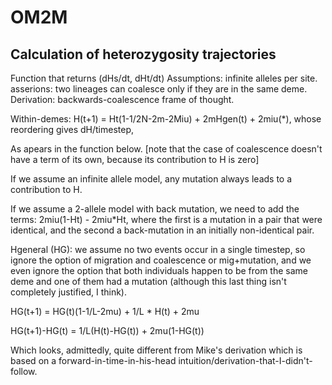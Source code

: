 # OM2M
## Calculation of heterozygosity trajectories
Function that returns (dHs/dt, dHt/dt)
Assumptions: infinite alleles per site.
asserions: two lineages can coalesce only if they are in the same deme.
Derivation: backwards-coalescence frame of thought. 

Within-demes:
H(t+1) = Ht(1-1/2N-2m-2Miu) + 2mHgen(t) + 2miu(*), whose reordering gives dH/timestep,

As apears in the function below. [note that the case of coalescence doesn't have a
term of its own, because its contribution to H is zero]

If we assume an infinite allele model, any mutation always leads to a contribution 
to H.

If we assume a 2-allele model with back mutation, we need to add the terms:
2miu(1-Ht) - 2miu*Ht, where the first is a mutation in a pair that were identical, 
and the second a back-mutation in an initially non-identical pair.

Hgeneral (HG): we assume no two events occur in a single timestep, so ignore the option
of migration and coalescence or mig+mutation, and we even ignore the option that both
individuals happen to be from the same deme and one of them had a mutation (although
this last thing isn't completely justified, I think).

HG(t+1) = HG(t)(1-1/L-2mu) + 1/L * H(t) + 2mu

HG(t+1)-HG(t) = 1/L(H(t)-HG(t)) + 2mu(1-HG(t))

Which looks, admittedly, quite different from Mike's derivation which is based on a
forward-in-time-in-his-head intuition/derivation-that-I-didn't-follow.
